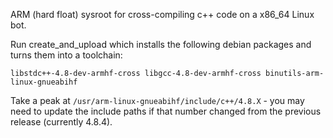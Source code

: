 ARM (hard float) sysroot for cross-compiling c++ code on a x86_64 Linux bot.

Run create_and_upload which installs the following debian packages and turns them
into a toolchain:

    libstdc++-4.8-dev-armhf-cross libgcc-4.8-dev-armhf-cross binutils-arm-linux-gnueabihf

Take a peak at `/usr/arm-linux-gnueabihf/include/c++/4.8.X` - you may need to update the
include paths if that number changed from the previous release (currently 4.8.4).